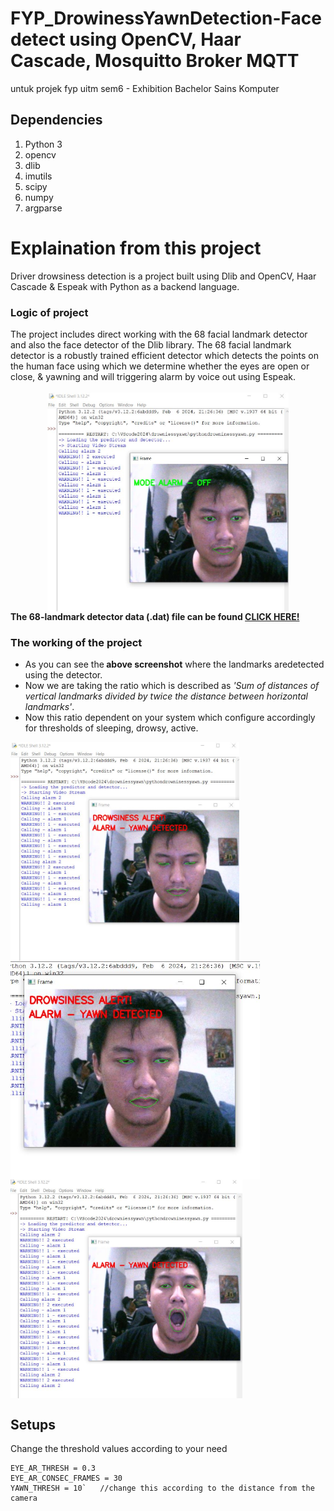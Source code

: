 # FYP_DrowinessYawnDetection-Face detect using OpenCV, Haar Cascade, Mosquitto Broker MQTT
untuk projek fyp uitm sem6 - Exhibition Bachelor Sains Komputer

## Dependencies
1. Python 3
2. opencv
3. dlib
4. imutils
5. scipy
6. numpy
7. argparse

# Explaination from this project
Driver drowsiness detection is a project built using Dlib and OpenCV, Haar Cascade & Espeak with Python as a backend language.
<h3>Logic of project</h3>
The project includes direct working with the 68 facial landmark detector and also the face detector of the Dlib library.
The 68 facial landmark detector is a robustly trained efficient detector which detects the points on the human face using which 
we determine whether the eyes are open or close, & yawning and will triggering alarm by voice out using Espeak.</br></br>
<center><img src="https://github.com/MirzaAzhar172/FYP_DrowinessYawnDetection-Face/blob/main/mode%20alarm%20off.JPG?raw=true" align="center" height="350"></center>
<b>The 68-landmark detector data (.dat) file can be found <a href=""> CLICK HERE!</a></B>

<h3>The working of the project</h3>
<ul><li>As you can see the<b> above screenshot</b> where the landmarks aredetected using the detector.
<li>Now we are taking the ratio which is described as <i>'Sum of distances of vertical landmarks divided by twice the distance between horizontal landmarks'</i>.
<li>Now this ratio dependent on your system which  configure accordingly for  thresholds of sleeping, drowsy, active.</ul>
<p><img src="https://github.com/MirzaAzhar172/FYP_DrowinessYawnDetection-Face/blob/main/drowsiness.JPG?raw=true" align="center" height="350">
<img src="https://github.com/MirzaAzhar172/FYP_DrowinessYawnDetection-Face/blob/main/Capture.JPG?raw=true" align="center" height="350">
<img src="https://github.com/MirzaAzhar172/FYP_DrowinessYawnDetection-Face/blob/main/yawn.JPG?raw=true" align="center" height="350">

## Setups

Change the threshold values according to your need
```
EYE_AR_THRESH = 0.3
EYE_AR_CONSEC_FRAMES = 30
YAWN_THRESH = 10`	//change this according to the distance from the camera
```
